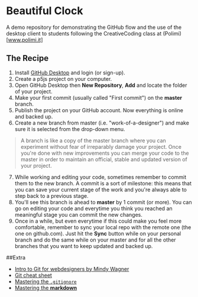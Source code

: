 # Beautiful Clock
A demo repository for demonstrating the GitHub flow and the use of the desktop client to students following the CreativeCoding class at (Polimi)[www.polimi.it]

## The Recipe
1. Install [GitHub Desktop](https://desktop.github.com/) and login (or sign-up).
2. Create a p5js project on your computer.
3. Open GitHub Desktop then **New Repository**, **Add** and locate the folder of your project.
4. Make your first commit (usually called "First commit") on the **master** branch.
5. Publish the project on your GitHub account. Now everything is online and backed up.
6. Create a new branch from master (i.e. "work-of-a-designer") and make sure it is selected from the drop-down menu.
> A branch is like a copy of the master branch where you can experiment without fear of irreparably damage your project. Once you're done with new improvements you can merge your code to the master in order to maintain an official, stable and updated version of your project.
7. While working and editing your code, sometimes remember to commit them to the new branch. A commit is a sort of milestone: this means that you can save your current stage of the work and you're always able to step back to a previous stage.
8. You'll see this branch is ahead to **master** by 1 commit (or more). You can go on editing your code and everytime you think you reached an meaningful stage you can commit the new changes.
9. Once in a while, but even everytime if this could make you feel more comfortable, remember to sync your local repo with the remote one (the one on github.com). Just hit the **Sync** button while on your personal branch and do the same while on your master and for all the other branches that you want to keep updated and backed up.

##Extra
- [Intro to Git for webdesigners by Mindy Wagner](http://www.webdesignerdepot.com/2009/03/intro-to-git-for-web-designers/)
- [Git cheat sheet](http://zrusin.blogspot.it/2007/09/git-cheat-sheet.html)
- [Mastering the ```.gitignore```](https://help.github.com/articles/ignoring-files/)
- [Mastering the **markdown**](https://guides.github.com/features/mastering-markdown/)